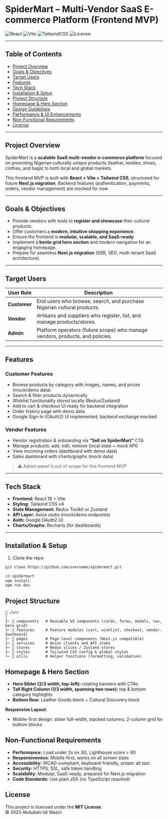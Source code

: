 # SpiderMart – Multi-Vendor SaaS E-commerce Platform (Frontend MVP)

![React](https://img.shields.io/badge/react-18-blue)
![Vite](https://img.shields.io/badge/vite-v5.4-green)
![TailwindCSS](https://img.shields.io/badge/tailwind-v4-teal)
![License](https://img.shields.io/badge/license-MIT-yellow)

---

## Table of Contents
- [Project Overview](#project-overview)
- [Goals & Objectives](#goals--objectives)
- [Target Users](#target-users)
- [Features](#features)
- [Tech Stack](#tech-stack)
- [Installation & Setup](#installation--setup)
- [Project Structure](#project-structure)
- [Homepage & Hero Section](#homepage--hero-section)
- [Design Guidelines](#design-guidelines)
- [Performance & UI Enhancements](#performance--ui-enhancements)
- [Non-Functional Requirements](#non-functional-requirements)
- [License](#license)

---

## Project Overview
SpiderMart is a **scalable SaaS multi-vendor e-commerce platform** focused on promoting Nigerian culturally unique products (leather, textiles, shoes, clothes, and bags) to both local and global markets.  

This frontend MVP is built with **React + Vite + Tailwind CSS**, structured for future **Next.js migration**. Backend features (authentication, payments, orders, vendor management) are mocked for now.

---

## Goals & Objectives
- Provide vendors with tools to **register and showcase** their cultural products.  
- Offer customers a **modern, intuitive shopping experience**.  
- Ensure the frontend is **modular, scalable, and SaaS-ready**.  
- Implement a **bento grid hero section** and modern navigation for an engaging homepage.  
- Prepare for seamless **Next.js migration** (SSR, SEO, multi-tenant SaaS architecture).  

---

## Target Users
| User Role    | Description                                                                   |
| ------------ | ----------------------------------------------------------------------------- |
| **Customer** | End users who browse, search, and purchase Nigerian cultural products.        |
| **Vendor**   | Artisans and suppliers who register, list, and manage products/stores.        |
| **Admin**    | Platform operators (future scope) who manage vendors, products, and policies. |

---

## Features

### Customer Features
- Browse products by category with images, names, and prices (mock/demo data)  
- Search & filter products dynamically  
- Wishlist functionality stored locally (Redux/Zustand)  
- Add to cart & checkout UI ready for backend integration  
- Order history page with demo data  
- Google Sign-In (OAuth2) UI implemented; backend exchange mocked

### Vendor Features
- Vendor registration & onboarding via **“Sell on SpiderMart”** CTA  
- Manage products: add, edit, remove (local state + mock API)  
- View incoming orders (dashboard with demo data)  
- Sales dashboard with charts/graphs (mock data)

> ⚠️ Admin panel is out of scope for this frontend MVP

---

## Tech Stack
- **Frontend:** React 18 + Vite  
- **Styling:** Tailwind CSS v4  
- **State Management:** Redux Toolkit or Zustand  
- **API Layer:** Axios stubs (mock/demo endpoints)  
- **Auth:** Google OAuth2 UI  
- **Charts/Graphs:** Recharts (for dashboards)  

---

## Installation & Setup
1. Clone the repo:
```bash
git clone https://github.com/username/spidermart.git

cd spidermart
npm install
npm run dev


```
## Project Structure

```text
📁 /src
│
├─ 📁 components   # Reusable UI components (cards, forms, modals, nav, hero grid)
├─ 📁 features     # Feature modules (cart, wishlist, checkout, vendor-dashboard)
├─ 📁 pages        # Page-level components (Next.js compatible)
├─ 📁 services     # Axios clients and API stubs
├─ 📁 stores       # Redux slices / Zustand stores
├─ 📁 styles       # Tailwind CSS config & global styles
└─ 📁 utils        # Helper functions (formatting, validation)
```

## Homepage & Hero Section

- **Hero Slider (2/3 width, top-left):** rotating banners with CTAs  
- **Tall Right Column (1/3 width, spanning two rows):** top & bottom category highlights  
- **Bottom Row:** Leather Goods block + Cultural Discovery block  

**Responsive Layout:**  
- Mobile-first design: slider full-width, stacked columns, 2-column grid for bottom blocks

## Non-Functional Requirements

- **Performance:** Load under 2s on 3G, Lighthouse score > 90  
- **Responsiveness:** Mobile-first, works on all screen sizes  
- **Accessibility:** WCAG-compliant, keyboard-friendly, proper alt text  
- **Security:** HTTPS, SSL, safe token handling  
- **Scalability:** Modular, SaaS-ready, prepared for Next.js migration  
- **Code Standards:** Use plain JSX (no TypeScript required)

## License

This project is licensed under the **MIT License**.  
© 2025 Abdullahi Idi Waziri

